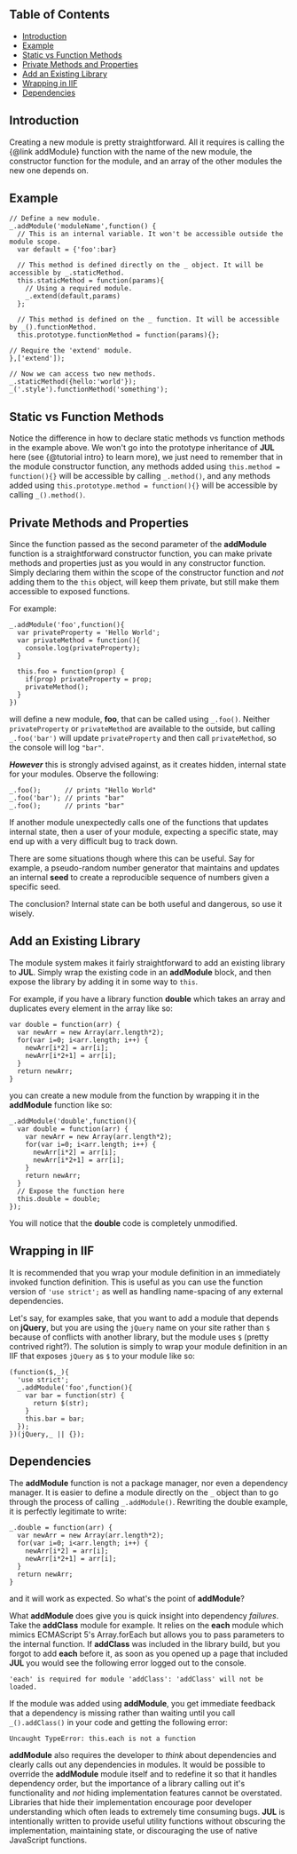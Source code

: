 ## Table of Contents
- [Introduction](#introduction)
- [Example](#example)
- [Static vs Function Methods](#static-vs-function-methods)
- [Private Methods and Properties](#private-methods-and-properties)
- [Add an Existing Library](#add-an-existing-library)
- [Wrapping in IIF](#wrapping-in-iif)
- [Dependencies](#dependencies)

## Introduction
Creating a new module is pretty straightforward. All it requires is calling the {@link addModule} function with the name of the new module, the constructor function for the module, and an array of the other modules the new one depends on.

## Example
```
// Define a new module.
_.addModule('moduleName',function() {
  // This is an internal variable. It won't be accessible outside the module scope.
  var default = {'foo':bar}

  // This method is defined directly on the _ object. It will be accessible by _.staticMethod.
  this.staticMethod = function(params){
    // Using a required module.
    _.extend(default,params)
  };

  // This method is defined on the _ function. It will be accessible by _().functionMethod.
  this.prototype.functionMethod = function(params){};

// Require the 'extend' module.
},['extend']);

// Now we can access two new methods.
_.staticMethod({hello:'world'});
_('.style').functionMethod('something');
```

## Static vs Function Methods
Notice the difference in how to declare static methods vs function methods in the example above. We won't go into the prototype inheritance of **JUL** here (see {@tutorial intro} to learn more), we just need to remember that in the module constructor function, any methods added using `this.method = function(){}` will be accessible by calling `_.method()`, and any methods added using `this.prototype.method = function(){}` will be accessible by calling `_().method()`.

## Private Methods and Properties
Since the function passed as the second parameter of the **addModule** function is a straightforward constructor function, you can make private methods and properties just as you would in any constructor function. Simply declaring them within the scope of the constructor function and _not_ adding them to the `this` object, will keep them private, but still make them accessible to exposed functions.

For example:
```
_.addModule('foo',function(){
  var privateProperty = 'Hello World';
  var privateMethod = function(){
    console.log(privateProperty);
  }

  this.foo = function(prop) {
    if(prop) privateProperty = prop;
    privateMethod();
  }
})
```
will define a new module, **foo**, that can be called using `_.foo()`. Neither `privateProperty` or `privateMethod` are available to the outside, but calling `_.foo('bar')` will update `privateProperty` and then call `privateMethod`, so the console will log `"bar"`.

***However*** this is strongly advised against, as it creates hidden, internal state for your modules. Observe the following:
```
_.foo();      // prints "Hello World"
_.foo('bar'); // prints "bar"
_.foo();      // prints "bar"
```
If another module unexpectedly calls one of the functions that updates internal state, then a user of your module, expecting a specific state, may end up with a very difficult bug to track down.

There are some situations though where this can be useful. Say for example, a pseudo-random number generator that maintains and updates an internal **seed** to create a reproducible sequence of numbers given a specific seed.

The conclusion? Internal state can be both useful and dangerous, so use it wisely.

## Add an Existing Library
The module system makes it fairly straightforward to add an existing library to **JUL**. Simply wrap the existing code in an **addModule** block, and then expose the library by adding it in some way to `this`.

For example, if you have a library function **double** which takes an array and duplicates every element in the array like so:
```
var double = function(arr) {
  var newArr = new Array(arr.length*2);
  for(var i=0; i<arr.length; i++) {
    newArr[i*2] = arr[i];
    newArr[i*2+1] = arr[i];
  }
  return newArr;
}
```
you can create a new module from the function by wrapping it in the **addModule** function like so:
```
_.addModule('double',function(){
  var double = function(arr) {
    var newArr = new Array(arr.length*2);
    for(var i=0; i<arr.length; i++) {
      newArr[i*2] = arr[i];
      newArr[i*2+1] = arr[i];
    }
    return newArr;
  }
  // Expose the function here
  this.double = double;
});
```
You will notice that the **double** code is completely unmodified.

## Wrapping in IIF
It is recommended that you wrap your module definition in an immediately invoked function definition. This is useful as you can use the function version of `'use strict';` as well as handling name-spacing of any external dependencies.

Let's say, for examples sake, that you want to add a module that depends on **jQuery**, but you are using the `jQuery` name on your site rather than `$` because of conflicts with another library, but the module uses `$` (pretty contrived right?). The solution is simply to wrap your module definition in an IIF that exposes `jQuery` as `$` to your module like so:
```
(function($,_){
  'use strict';
  _.addModule('foo',function(){
    var bar = function(str) {
      return $(str);
    }
    this.bar = bar;
  });
})(jQuery,_ || {});
```

## Dependencies
The **addModule** function is not a package manager, nor even a dependency manager. It is easier to define a module directly on the `_` object than to go through the process of calling `_.addModule()`. Rewriting the double example, it is perfectly legitimate to write:
```
_.double = function(arr) {
  var newArr = new Array(arr.length*2);
  for(var i=0; i<arr.length; i++) {
    newArr[i*2] = arr[i];
    newArr[i*2+1] = arr[i];
  }
  return newArr;
}
```
and it will work as expected. So what's the point of **addModule**?

What **addModule** does give you is quick insight into dependency _failures_. Take the **addClass** module for example. It relies on the **each** module which mimics ECMAScript 5's Array.forEach but allows you to pass parameters to the internal function. If **addClass** was included in the library build, but you forgot to add **each** before it, as soon as you opened up a page that included **JUL** you would see the following error logged out to the console.
```
'each' is required for module 'addClass': 'addClass' will not be loaded.
```
If the module was added using **addModule**, you get immediate feedback that a dependency is missing rather than waiting until you call `_().addClass()` in your code and getting the following error:
```
Uncaught TypeError: this.each is not a function
```

**addModule** also requires the developer to _think_ about dependencies and clearly calls out any dependencies in modules. It would be possible to override the **addModule** module itself and to redefine it so that it handles dependency order, but the importance of a library calling out it's functionality and _not_ hiding implementation features cannot be overstated. Libraries that hide their implementation encourage poor developer understanding which often leads to extremely time consuming bugs. **JUL** is intentionally written to provide useful utility functions without obscuring the implementation, maintaining state, or discouraging the use of native JavaScript functions.